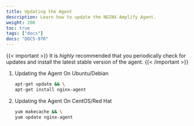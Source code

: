 ```yaml
---
title: Updating the Agent
description: Learn how to update the NGINX Amplify Agent.
weight: 200
toc: true
tags: ["docs"]
docs: "DOCS-970"
---
```


{{< important >}}
It is *highly* recommended that you periodically check for updates and install the latest stable version of the agent.
{{< /important >}}

 1. Updating the Agent On Ubuntu/Debian

    ```bash
    apt-get update && \
    apt-get install nginx-agent
    ```

 2. Updating the Agent On CentOS/Red Hat

    ```bash
    yum makecache && \
    yum update nginx-agent
    ```